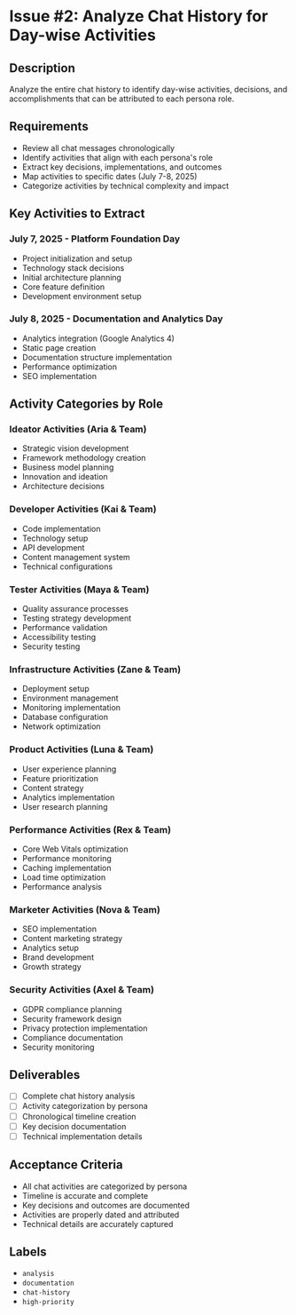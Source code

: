 # Issue #2: Analyze Chat History for Day-wise Activities

## Description
Analyze the entire chat history to identify day-wise activities, decisions, and accomplishments that can be attributed to each persona role.

## Requirements
- Review all chat messages chronologically
- Identify activities that align with each persona's role
- Extract key decisions, implementations, and outcomes
- Map activities to specific dates (July 7-8, 2025)
- Categorize activities by technical complexity and impact

## Key Activities to Extract

### July 7, 2025 - Platform Foundation Day
- Project initialization and setup
- Technology stack decisions
- Initial architecture planning
- Core feature definition
- Development environment setup

### July 8, 2025 - Documentation and Analytics Day
- Analytics integration (Google Analytics 4)
- Static page creation
- Documentation structure implementation
- Performance optimization
- SEO implementation

## Activity Categories by Role

### Ideator Activities (Aria & Team)
- Strategic vision development
- Framework methodology creation
- Business model planning
- Innovation and ideation
- Architecture decisions

### Developer Activities (Kai & Team)
- Code implementation
- Technology setup
- API development
- Content management system
- Technical configurations

### Tester Activities (Maya & Team)
- Quality assurance processes
- Testing strategy development
- Performance validation
- Accessibility testing
- Security testing

### Infrastructure Activities (Zane & Team)
- Deployment setup
- Environment management
- Monitoring implementation
- Database configuration
- Network optimization

### Product Activities (Luna & Team)
- User experience planning
- Feature prioritization
- Content strategy
- Analytics implementation
- User research planning

### Performance Activities (Rex & Team)
- Core Web Vitals optimization
- Performance monitoring
- Caching implementation
- Load time optimization
- Performance analysis

### Marketer Activities (Nova & Team)
- SEO implementation
- Content marketing strategy
- Analytics setup
- Brand development
- Growth strategy

### Security Activities (Axel & Team)
- GDPR compliance planning
- Security framework design
- Privacy protection implementation
- Compliance documentation
- Security monitoring

## Deliverables
- [ ] Complete chat history analysis
- [ ] Activity categorization by persona
- [ ] Chronological timeline creation
- [ ] Key decision documentation
- [ ] Technical implementation details

## Acceptance Criteria
- All chat activities are categorized by persona
- Timeline is accurate and complete
- Key decisions and outcomes are documented
- Activities are properly dated and attributed
- Technical details are accurately captured

## Labels
- `analysis`
- `documentation`
- `chat-history`
- `high-priority`
